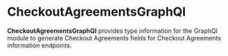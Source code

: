 # CheckoutAgreementsGraphQl

**CheckoutAgreementsGraphQl** provides type information for the GraphQl module
to generate Checkout Agreements fields for Checkout Agreements information endpoints.

